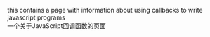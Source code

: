 this contains a page with information about using callbacks to write javascript programs                  
一个关于JavaScript回调函数的页面
